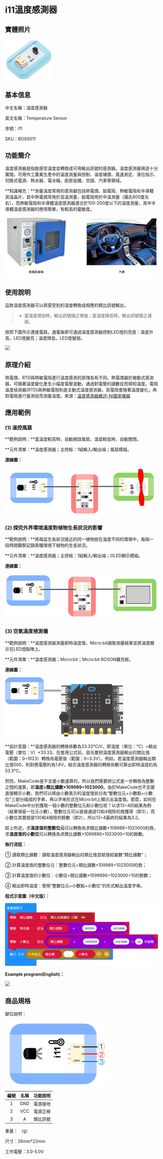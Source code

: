 # i11溫度感測器

## 實體照片

![](<../../../.gitbook/assets/temperature_sensor (1).jpg>)

## 基本信息

中文名稱：溫度感測器

英文名稱：Temperature Sensor

序號：i11

SKU：BOS0011

## 功能簡介

溫度感測器是指能感受溫度並轉換成可用輸出訊號的感測器。溫度感測器用途十分廣闊，可用作工農業生產中的溫度測量與控制、溫度補償、風速測定、液位指示、切換式電源、熱水器、電冰箱、廚房設備、空調、汽車等領域。

**知識補充：**測量溫度常用的感測器包括熱電偶、鉑電阻、熱敏電阻和半導體測溫晶片，其中熱電偶常用於高溫測量，鉑電阻用於中溫測量（攝氏800度左右），而熱敏電阻和半導體溫度感測器適合於100-200度以下的溫度測量，其中半導體溫度感測器的應用簡單，有較高的靈敏度。

![](../../../.gitbook/assets/temperature_sensor_intro.png)

## 使用說明

這款溫度感測器可以將感受到的溫度轉換成相應的類比訊號輸出，

> * 當溫度增加時，輸出訊號隨之增強；當溫度降低時，輸出訊號隨之減弱。

按照下圖所示連接電路，通電後即可通過溫度感測器控制LED燈的亮度：溫度升高，LED燈變亮；溫度降低，LED燈變弱。

![](<../../../.gitbook/assets/boson\_温度传感器\_使用说明 (1) (1) (1).png>)

## 原理介紹

熱電偶、RTD與熱敏電阻進行溫度感測的原理各有不同。熱電偶屬於被動式感測器，可隨著溫度變化產生小幅度電壓波動，通過對電壓的讀數從而得知溫度。電阻溫度偵測器(RTD)與熱敏電阻則是主動式溫度感測器，其電阻會隨著溫度變化，再對電阻進行量測從而測量溫度。來源：[溫度感測器概述-NI國家儀器](http://www.ni.com/zh-tw/innovations/white-papers/06/overview-of-temperature-sensors.html)

## 應用範例

### (1) 溫控風扇

**範例說明：**當溫度較高時，自動開啟風扇，溫度較低時，自動關閉。

**元件清單：**溫度感測器；主控板：1組輸入/輸出端；風扇模組。

**連線圖：**

![](../../../.gitbook/assets/boson-feng-shan-mo-kuai-wen-kong-feng-shan-lian-xian-tu.png)

### (2) 探究外界環境溫度對植物生長狀況的影響

**範例說明：**將兩盆生長狀況接近的同一植物放在溫度不同的環境中，每隔一段時間觀察記錄兩種環境下植物的生長狀況。

**元件清單：**溫度感測器；主控板：1組輸入/輸出端；OLED顯示模組。

**連線圖：**

![](<../../../.gitbook/assets/boson-wen-du-chuan-gan-qi-ying-yong-yang-li-2-lian-xian-tu (1) (1).png>)

### (3) 空氣溫度檢測儀

**範例說明：**溫度感測器測量即時溫度值，Micro:bit讀取測量結果並將溫度顯示在LED燈點陣上。

**元件清單：**溫度感測器；Micro:bit；Micro:bit BOSON擴充板。

**連線圖：**

![](<../../../.gitbook/assets/boson-wen-du-chuan-gan-qi-ying-yong-yang-li-3-lian-xian-tu (1).png>)

**設計意圖：**溫度感測器的轉換係數為33.33℃/V，即溫度（單位：℃）=輸出電壓（單位：V）×33.33。在套用公式前，首先要把溫度感測器輸出的類比值（範圍：0\~1023）轉換為電壓值（範圍：0\~3.3V）。例如，若溫度感測器輸出類比值500，則對應電壓約為1.6V，結合溫度感測器的轉換係數可算出即時溫度約為53.3℃。

然而，MakeCode是不支援小數運算的，所以我們需要把公式進一步轉換為整數之間的運算，即**溫度=類比讀數×109989÷1023000**。由於MakeCode也不支援直接顯示小數，我們可以將由小數表示的溫度值拆分為“整數位元+小數點+小數位”三部分組成的字串，再以字串形式在Micro:bit上顯示出溫度值。那麼，如何在MakeCode中分別獲取一個小數的整數位元和小數位呢？以求13÷4的結果為例（結果保留一位元小數），整數位元可以直接通過13和4相除的商獲得（即3），而小數位其實就是130和4相除的餘數（即2），所以13÷4最終的結果為3.2。

綜上所述，求**溫度值的整數位元**可以轉換為求類比讀數×109989÷1023000的商，求**溫度值的小數位**可以轉換為求類比讀數×1099890÷1023000÷10的餘數。

**執行流程：**

① 讀取類比讀數：讀取溫度感測器輸出的類比值並賦值給變數“類比讀數”；

② 計算溫度值的整數位元：整數位元=類比讀數×109989÷1023000的商；

③ 計算溫度值的小數位：小數位=類比讀數×1099890÷1023000÷10的餘數；

④ 輸出即時溫度：使用“整數位元+小數點+小數位”的形式輸出溫度字串。

**程式示意圖（中文版）：**

![](../../../.gitbook/assets/temperature_sensor_prg_ch_tw.png)

**Example program(English)：**

![](<../../../.gitbook/assets/boson\_温度传感器\_应用样例3\_程序示意图英文版 (1).png>)

## 商品規格

腳位說明：

![](../../../.gitbook/assets/temperature_sensor_spec.png)

| **編號** | **名稱** | **功能說明** |
| :----: | :----: | :------: |
|    1   |   GND  |   電源接地   |
|    2   |   VCC  |   電源正極   |
|    3   |    A   |   類比訊號   |

重量： （g）

尺寸：26mm\*22mm

工作電壓：3.0-5.0V
